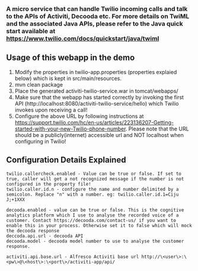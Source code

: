 ### A micro service that can handle Twilio incoming calls and talk to the APIs of Activiti, Decooda etc. For more details on TwiML and the associated Java APIs, please refer to the Java quick start available at https://www.twilio.com/docs/quickstart/java/twiml

## Usage of this webapp in the demo

1. Modify the properties in twilio-app.properties (properties explaied below) which is kept in src/main/resources.
2. mvn clean package
3. Place the generated activiti-twilio-service.war in tomcat/webapps/
4. Make sure that the webapp has started correctly by invoking the first API (http://localhost:8080/activiti-twilio-service/hello) which Twilio invokes upon receiving a call!
5. Configure the above URL by following instructions at https://support.twilio.com/hc/en-us/articles/223136207-Getting-started-with-your-new-Twilio-phone-number. Please note that the URL should be a publicly(internet) accessible url and NOT localhost when configuring in Twilio! 


## Configuration Details Explained
```
twilio.callercheck.enabled - Value can be true or false. If set to true, caller will get a not recognized message if the number is not configured in the property file!
twilio.caller.id.n - configure the name and number delimited by a semicolon. Replace "n" with a number. eg: twilio.caller.id.1=Ciju J;+1XXX

decooda.enabled - value can be true or false. This is the cognitive analytics platform which I use to analyse the recorded voice of a customer. Contact https://decooda.com/contact-us/ if you want to enable this in your process. Otherwise set it to false which will mock the decooda response
deccoda.api.url - decooda API
decooda.model - decooda model number to use to analyse the customer response.

activiti.api.base.url - Alfresco Activiti base url http://\<user\>:\<pw\>@\<host\>:\<port\>/activiti-app/api/
```
